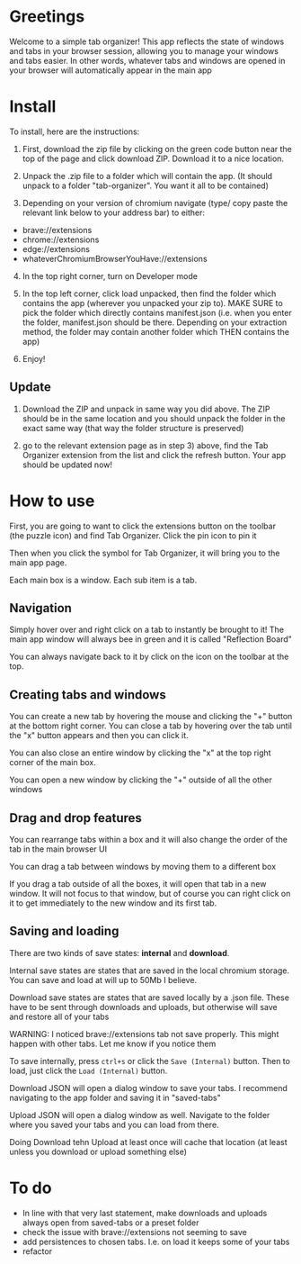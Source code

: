 # Greetings

Welcome to a simple tab organizer! This app reflects the state of windows and tabs in your browser session, allowing you to manage your windows and tabs easier. In other words, whatever tabs and windows are opened in your browser will automatically appear in the main app

# Install

To install, here are the instructions:

1) First, download the zip file by clicking on the green code button near the top of the page and click download ZIP. Download it to a nice location.

2) Unpack the .zip file to a folder which will contain the app. (It should unpack to a folder "tab-organizer". You want it all to be contained)

3) Depending on your version of chromium navigate (type/ copy paste the relevant link below to your address bar) to either:

- brave://extensions
- chrome://extensions
- edge://extensions
- whateverChromiumBrowserYouHave://extensions

4) In the top right corner, turn on Developer mode

5) In the top left corner, click load unpacked, then find the folder which contains the app (wherever you unpacked your zip to). MAKE SURE to pick the folder which directly contains manifest.json (i.e. when you enter the folder, manifest.json should be there. Depending on your extraction method, the folder may contain another folder which THEN contains the app)

6) Enjoy!

## Update

1) Download the ZIP and unpack in same way you did above. The ZIP should be in the same location and you should unpack the folder in the exact same way (that way the folder structure is preserved)

2) go to the relevant extension page as in step 3) above, find the Tab Organizer extension from the list and click the refresh button. Your app should be updated now!

# How to use

First, you are going to want to click the extensions button on the toolbar (the puzzle icon) and find Tab Organizer. Click the pin icon to pin it

Then when you click the symbol for Tab Organizer, it will bring you to the main app page.

Each main box is a window. Each sub item is a tab. 

## Navigation

Simply hover over and right click on a tab to instantly be brought to it! The main app window will always bee in green and it is called "Reflection Board"

You can always navigate back to it by click on the icon on the toolbar at the top.

## Creating tabs and windows

You can create a new tab by hovering the mouse and clicking the "+" button at the bottom right corner. You can close a tab by hovering over the tab until the "x" button appears and then you can click it.

You can also close an entire window by clicking the "x" at the top right corner of the main box. 

You can open a new window by clicking the "+" outside of all the other windows

## Drag and drop features

You can rearrange tabs within a box and it will also change the order of the tab in the main browser UI

You can drag a tab between windows by moving them to a different box

If you drag a tab outside of all the boxes, it will open that tab in a new window. It will not focus to that window, but of course you can right click on it to get immediately to the new window and its first tab.

## Saving and loading

There are two kinds of save states: **internal** and **download**. 

Internal save states are states that are saved in the local chromium storage. You can save and load at will up to 50Mb I believe.

Download save states are states that are saved locally by a .json file. These have to be sent through downloads and uploads, but otherwise will save and restore all of your tabs

WARNING: I noticed brave://extensions tab not save properly. This might happen with other tabs. Let me know if you notice them

To save internally, press ```ctrl+s``` or click the ```Save (Internal)``` button. Then to load, just click the ```Load (Internal)``` button.

Download JSON will open a dialog window to save your tabs. I recommend navigating to the app folder and saving it in "saved-tabs"

Upload JSON will open a dialog window as well. Navigate to the folder where you saved your tabs and you can load from there.

Doing Download tehn Upload at least once will cache that location (at least unless you download or upload something else)


# To do

- In line with that very last statement, make downloads and uploads always open from saved-tabs or a preset folder
- check the issue with brave://extensions not seeming to save
- add persistences to chosen tabs. I.e. on load it keeps some of your tabs
- refactor